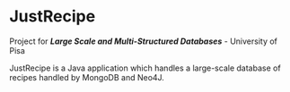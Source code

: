 # JustRecipe

Project for ***Large Scale and Multi-Structured Databases*** - University of Pisa

JustRecipe is a Java application which handles a large-scale database of recipes handled by MongoDB and Neo4J.

